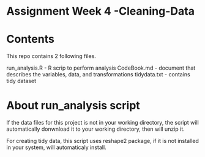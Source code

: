 # Assignment Week 4 -Cleaning-Data
# Contents

This repo contains 2 following files.

run_analysis.R - R scrip to perform analysis
CodeBook.md - document that describes the variables, data, and transformations
tidydata.txt - contains tidy dataset

# About run_analysis script

If the data files for this project is not in your working directory, the script will automatically donwnload it to your working directory, then will unzip it.

For creating tidy data, this script uses reshape2 package, if it is not installed in your system, will automaticaly install.
